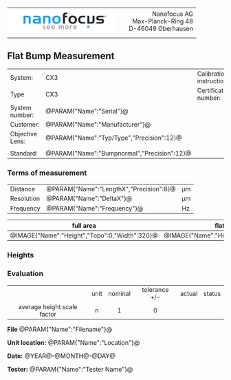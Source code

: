 <!--   EvalAlgoName=FlatBumpNormalV02 -->
||||
|:-|:-:|-:|
|![](logo.png)| | Nanofocus AG <br> Max-Planck-Ring 48  <br>  D-46049 Oberhausen|
||| 


## Flat Bump Measurement 

 |||||
|-|-|-|-|
|System: |  CX3 |Calibration instruction:| VDI/VDE 2655 Part 1.2|
|Type|   CX3 | Certificate number: |@PARAM{"Name":"Serial"}@-@YEAR@@MONTH@@DAY@|
|System number:| @PARAM{"Name":"Serial"}@|||
|Customer:| @PARAM{"Name":"Manufacturer"}@|||
|Objective Lens: | @PARAM{"Name":"Typ/Type","Precision":12}@ |||
| |  |||
|Standard: |@PARAM{"Name":"Bumpnormal","Precision":12}@|||

### Terms of measurement 

||||
|-|-|-|
|Distance|@PARAM{"Name":"LengthX","Precision":8}@|  µm|
|Resolution|@PARAM{"Name":"DeltaX"}@ |µm|
|Frequency| @PARAM{"Name":"Frequency"}@ |Hz|
 
 
 
|full area| flat bumps gold|
|-|-|
|@IMAGE{"Name":"Height","Topo":0,"Width":320}@|@IMAGE{"Name":"Height","Topo":1,"Width":320}@|

### Heights


<div id="tableHeights">  </div>

 
 
### Evaluation

 

|||||||
|:-:|:-:|:-:|:-:|:-:|:-:|
| |unit  |nominal   | tolerance  +/- | actual  | status|
|average height scale factor | n | 1 | 0 | <span id="averageScaleFactor"></span> | <span id="status"> </span>|
 
 
<div id="btn1">  </div>

 
 __File__ @PARAM{"Name":"Filename"}@ 

__Unit location:__ @PARAM{"Name":"Location"}@

__Date:__ @YEAR@-@MONTH@-@DAY@ 

__Tester:__ @PARAM{"Name":"Tester Name"}@

 
 
 


<script src="../../SystemAcceptance.js"> </script>
<script>

var PARAM0 = @PJSON{"Set":0}@;
var STANDARD = @PJSON{"Set":1}@;
var h = PARAM0["3) heights"].value;
var tol = @PARAM{"Name":"HeightScaleFactorTolerance"}@;


 
let tableHeights = document.createElement("table");
var row = null;
var head = tableHeights.insertRow();
head.insertCell().textContent = "";
head.insertCell().textContent = "";


row = tableHeights.insertRow(); 
row.insertCell().textContent = "";

var NX = 3;
var NY =5;
var  SKEY = "HX0";


var averageScaleFactor=0;
 
for(i =0;i<NX;i++)
{ 
     row.insertCell().textContent =  ("X0" +(i+1));
}

for(j=0;j<NY; j++)
{ 
  row = tableHeights.insertRow(); 
  row.insertCell().textContent = ("Y"+(j!=NY-1?"0":"")  +(j+1+NY));
 
 for(i =0;i<NX;i++)
 { 
 
   SKEY= "HX0"+ (i+1)+"Y0" +(j+1+NY);
   if(j==NY-1) SKEY= "HX0"+ (i+1)+"Y" +(j+1+NY);
   
   var scaleFactor = (   STANDARD[SKEY].value /  h[i+j*NX] );
   
   row.insertCell().textContent =  h[i+j*NX].toFixed( 3 ) + "   (" + scaleFactor.toFixed(3) + ")";

  averageScaleFactor +=scaleFactor;
 }

}
 
 averageScaleFactor /= NX*NY;
 
document.getElementById("averageScaleFactor").innerText = averageScaleFactor.toFixed(5);
document.getElementById("status").innerText =   averageScaleFactor != 1 ? "not OK":"OK";

 
 
 // Adding the entire table to the   tag
document.getElementById("tableHeights").appendChild(tableHeights);


 


if(averageScaleFactor <(1+tol) && averageScaleFactor > (1-tol)) 
{
   var h =   cxBound.setHeightScaleFactor(document.title,averageScaleFactor);
}
//document.getElementById("btn1").appendChild(btn);


 </script>
 